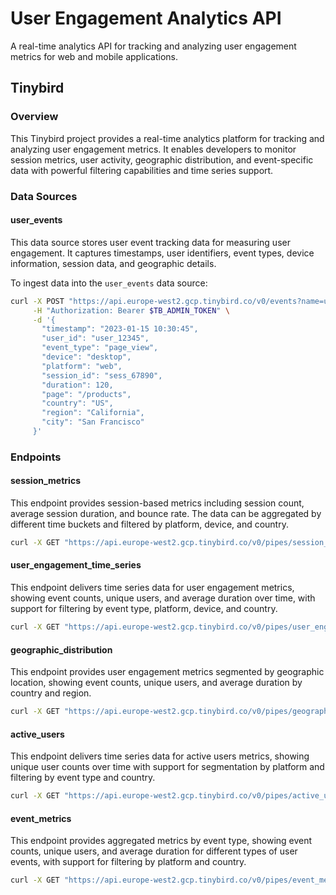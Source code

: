# User Engagement Analytics API

A real-time analytics API for tracking and analyzing user engagement metrics for web and mobile applications.

## Tinybird

### Overview

This Tinybird project provides a real-time analytics platform for tracking and analyzing user engagement metrics. It enables developers to monitor session metrics, user activity, geographic distribution, and event-specific data with powerful filtering capabilities and time series support.

### Data Sources

#### user_events

This data source stores user event tracking data for measuring user engagement. It captures timestamps, user identifiers, event types, device information, session data, and geographic details.

To ingest data into the `user_events` data source:

```bash
curl -X POST "https://api.europe-west2.gcp.tinybird.co/v0/events?name=user_events" \
     -H "Authorization: Bearer $TB_ADMIN_TOKEN" \
     -d '{
       "timestamp": "2023-01-15 10:30:45",
       "user_id": "user_12345",
       "event_type": "page_view",
       "device": "desktop",
       "platform": "web",
       "session_id": "sess_67890",
       "duration": 120,
       "page": "/products",
       "country": "US",
       "region": "California",
       "city": "San Francisco"
     }'
```

### Endpoints

#### session_metrics

This endpoint provides session-based metrics including session count, average session duration, and bounce rate. The data can be aggregated by different time buckets and filtered by platform, device, and country.

```bash
curl -X GET "https://api.europe-west2.gcp.tinybird.co/v0/pipes/session_metrics.json?token=$TB_ADMIN_TOKEN&start_date=2023-01-01%2000:00:00&end_date=2023-12-31%2023:59:59&time_bucket=day&platform=web"
```

#### user_engagement_time_series

This endpoint delivers time series data for user engagement metrics, showing event counts, unique users, and average duration over time, with support for filtering by event type, platform, device, and country.

```bash
curl -X GET "https://api.europe-west2.gcp.tinybird.co/v0/pipes/user_engagement_time_series.json?token=$TB_ADMIN_TOKEN&start_date=2023-01-01%2000:00:00&end_date=2023-12-31%2023:59:59&time_bucket=hour&event_type=page_view"
```

#### geographic_distribution

This endpoint provides user engagement metrics segmented by geographic location, showing event counts, unique users, and average duration by country and region.

```bash
curl -X GET "https://api.europe-west2.gcp.tinybird.co/v0/pipes/geographic_distribution.json?token=$TB_ADMIN_TOKEN&start_date=2023-01-01%2000:00:00&end_date=2023-12-31%2023:59:59&event_type=page_view"
```

#### active_users

This endpoint delivers time series data for active users metrics, showing unique user counts over time with support for segmentation by platform and filtering by event type and country.

```bash
curl -X GET "https://api.europe-west2.gcp.tinybird.co/v0/pipes/active_users.json?token=$TB_ADMIN_TOKEN&start_date=2023-01-01%2000:00:00&end_date=2023-12-31%2023:59:59&time_bucket=hour"
```

#### event_metrics

This endpoint provides aggregated metrics by event type, showing event counts, unique users, and average duration for different types of user events, with support for filtering by platform and country.

```bash
curl -X GET "https://api.europe-west2.gcp.tinybird.co/v0/pipes/event_metrics.json?token=$TB_ADMIN_TOKEN&start_date=2023-01-01%2000:00:00&end_date=2023-12-31%2023:59:59"
```
